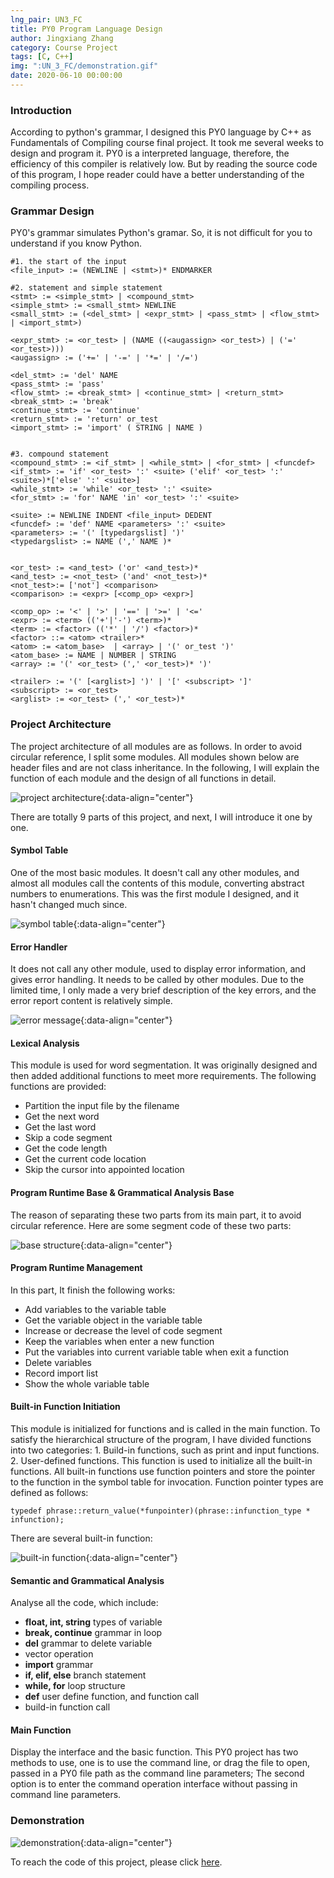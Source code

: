 ```yaml
---
lng_pair: UN3_FC
title: PY0 Program Language Design
author: Jingxiang Zhang
category: Course Project
tags: [C, C++]
img: ":UN_3_FC/demonstration.gif"
date: 2020-06-10 00:00:00
---
```



### Introduction

<!-- outline-start -->According to python's grammar, I designed this PY0 language by C++ as Fundamentals of Compiling course final project.<!-- outline-end --> It took me several weeks to design and program it. PY0 is a interpreted language, therefore, the efficiency of this compiler is relatively low. But by reading the source code of this program, I hope reader could have a better understanding of the compiling process.

### Grammar Design

PY0's grammar simulates Python's gramar. So, it is not difficult for you to understand if you know Python.

```
#1. the start of the input
<file_input> := (NEWLINE | <stmt>)* ENDMARKER

#2. statement and simple statement
<stmt> := <simple_stmt> | <compound_stmt>
<simple_stmt> := <small_stmt> NEWLINE
<small_stmt> := (<del_stmt> | <expr_stmt> | <pass_stmt> | <flow_stmt> | <import_stmt>)

<expr_stmt> := <or_test> | (NAME ((<augassign> <or_test>) | ('=' <or_test>)))
<augassign> := ('+=' | '-=' | '*=' | '/=')

<del_stmt> := 'del' NAME
<pass_stmt> := 'pass'
<flow_stmt> := <break_stmt> | <continue_stmt> | <return_stmt>
<break_stmt> := 'break'
<continue_stmt> := 'continue'
<return_stmt> := 'return' or_test
<import_stmt> := 'import' ( STRING | NAME )


#3. compound statement
<compound_stmt> := <if_stmt> | <while_stmt> | <for_stmt> | <funcdef>
<if_stmt> := 'if' <or_test> ':' <suite> ('elif' <or_test> ':' <suite>)*['else' ':' <suite>]
<while_stmt> := 'while' <or_test> ':' <suite>
<for_stmt> := 'for' NAME 'in' <or_test> ':' <suite>

<suite> := NEWLINE INDENT <file_input> DEDENT
<funcdef> := 'def' NAME <parameters> ':' <suite>
<parameters> := '(' [typedargslist] ')'
<typedargslist> := NAME (',' NAME )*


<or_test> := <and_test> ('or' <and_test>)*
<and_test> := <not_test> ('and' <not_test>)*
<not_test>:= ['not'] <comparison>
<comparison> := <expr> [<comp_op> <expr>]

<comp_op> := '<' | '>' | '==' | '>=' | '<='
<expr> := <term> (('+'|'-') <term>)*
<term> := <factor> (('*' | '/') <factor>)*
<factor> ::= <atom> <trailer>*
<atom> := <atom_base>  | <array> | '(' or_test ')'
<atom_base> := NAME | NUMBER | STRING
<array> := '(' <or_test> (',' <or_test>)* ')'

<trailer> := '(' [<arglist>] ')' | '[' <subscript> ']'
<subscript> := <or_test>
<arglist> := <or_test> (',' <or_test>)*
```

### Project Architecture

The project architecture of all modules are as follows. In order to avoid circular reference, I split some modules. All modules shown below are header files and are not class inheritance. In the following, I will explain the function of each module and the design of all functions in detail.

![project architecture](:UN_3_FC/architecture.png){:data-align="center"}

There are totally 9 parts of this project, and next, I will introduce it one by one.

#### Symbol Table

One of the most basic modules. It doesn't call any other modules, and almost all modules call the contents of this module, converting abstract numbers to enumerations. This was the first module I designed, and it hasn't changed much since.

![symbol table](:UN_3_FC/symbol.png){:data-align="center"}

#### Error Handler

It does not call any other module, used to display error information, and gives error handling. It needs to be called by other modules. Due to the limited time, I only made a very brief description of the key errors, and the error report content is relatively simple.

![error message](:UN_3_FC/error_msg.gif){:data-align="center"}

#### Lexical Analysis

This module is used for word segmentation. It was originally designed and then added additional functions to meet more requirements. The following functions are provided:

- Partition the input file by the filename
- Get the next word
- Get the last word
- Skip a code segment
- Get the code length
- Get the current code location
- Skip the cursor into appointed location

#### Program Runtime Base & Grammatical Analysis Base

The reason of separating these two parts from its main part, it to avoid circular reference. Here are some segment code of these two parts:

![base structure](:UN_3_FC/structure_base.png){:data-align="center"}

#### Program Runtime Management

In this part, It finish the following works:

- Add variables to the variable table
- Get the variable object in the variable table
- Increase or decrease the level of code segment
- Keep the variables when enter a new function
- Put the variables into current variable table when exit a function
- Delete variables
- Record import list
- Show the whole variable table

#### Built-in Function Initiation

This module is initialized for functions and is called in the main function. To satisfy the hierarchical structure of the program, I have divided functions into two categories: 1. Build-in functions, such as print and input functions. 2. User-defined functions. This function is used to initialize all the built-in functions. All built-in functions use function pointers and store the pointer to the function in the symbol table for invocation. Function pointer types are defined as follows:

```
typedef phrase::return_value(*funpointer)(phrase::infunction_type * infunction); 
```

There are several built-in function:

![built-in function](:UN_3_FC/built_in_function.png){:data-align="center"}

#### Semantic and Grammatical Analysis

Analyse all the code, which include:

- **float, int, string** types of variable
- **break, continue** grammar in loop
- **del** grammar to delete variable
- vector operation
- **import** grammar
- **if, elif, else** branch statement
- **while, for** loop structure
- **def** user define function, and function call
- build-in function call


#### Main Function

Display the interface and the basic function. This PY0 project has two methods to use, one is to use the command line, or drag the file to open, passed in a PY0 file path as the command line parameters; The second option is to enter the command operation interface without passing in command line parameters.

### Demonstration

![demonstration](:UN_3_FC/demonstration.gif){:data-align="center"}

To reach the code of this project, please click [here](https://github.com/Jingxiang-Zhang/PY0_program_language_design).